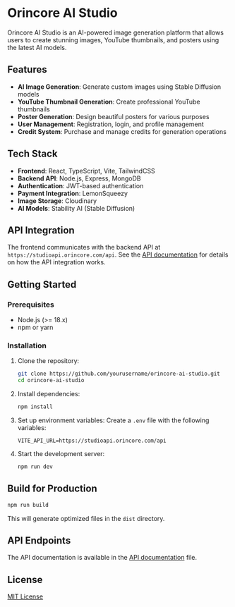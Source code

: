 # Orincore AI Studio

Orincore AI Studio is an AI-powered image generation platform that allows users to create stunning images, YouTube thumbnails, and posters using the latest AI models.

## Features

- **AI Image Generation**: Generate custom images using Stable Diffusion models
- **YouTube Thumbnail Generation**: Create professional YouTube thumbnails
- **Poster Generation**: Design beautiful posters for various purposes
- **User Management**: Registration, login, and profile management
- **Credit System**: Purchase and manage credits for generation operations

## Tech Stack

- **Frontend**: React, TypeScript, Vite, TailwindCSS
- **Backend API**: Node.js, Express, MongoDB
- **Authentication**: JWT-based authentication
- **Payment Integration**: LemonSqueezy
- **Image Storage**: Cloudinary
- **AI Models**: Stability AI (Stable Diffusion)

## API Integration

The frontend communicates with the backend API at `https://studioapi.orincore.com/api`. See the [API documentation](src/api/README.md) for details on how the API integration works.

## Getting Started

### Prerequisites

- Node.js (>= 18.x)
- npm or yarn

### Installation

1. Clone the repository:
   ```bash
   git clone https://github.com/yourusername/orincore-ai-studio.git
   cd orincore-ai-studio
   ```

2. Install dependencies:
   ```bash
   npm install
   ```

3. Set up environment variables:
   Create a `.env` file with the following variables:
   ```
   VITE_API_URL=https://studioapi.orincore.com/api
   ```

4. Start the development server:
   ```bash
   npm run dev
   ```

## Build for Production

```bash
npm run build
```

This will generate optimized files in the `dist` directory.

## API Endpoints

The API documentation is available in the [API documentation](src/api/README.md) file.

## License

[MIT License](LICENSE) 